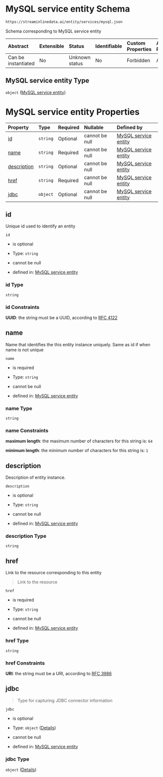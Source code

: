 # MySQL service entity Schema

```txt
https://streaminlinedata.ai/entity/services/mysql.json
```

Schema corresponding to MySQL service entity

| Abstract            | Extensible | Status         | Identifiable | Custom Properties | Additional Properties | Access Restrictions | Defined In                                                                    |
| :------------------ | :--------- | :------------- | :----------- | :---------------- | :-------------------- | :------------------ | :---------------------------------------------------------------------------- |
| Can be instantiated | No         | Unknown status | No           | Forbidden         | Allowed               | none                | [mySQL.json](../out/schema/entity/services/mySQL.json "open original schema") |

## MySQL service entity Type

`object` ([MySQL service entity](mysql.md))

# MySQL service entity Properties

| Property                    | Type     | Required | Nullable       | Defined by                                                                                                                               |
| :-------------------------- | :------- | :------- | :------------- | :--------------------------------------------------------------------------------------------------------------------------------------- |
| [id](#id)                   | `string` | Optional | cannot be null | [MySQL service entity](common-definitions-uuid.md "https://streaminlinedata.ai/entity/services/mysql.json#/properties/id")               |
| [name](#name)               | `string` | Required | cannot be null | [MySQL service entity](mysql-properties-name.md "https://streaminlinedata.ai/entity/services/mysql.json#/properties/name")               |
| [description](#description) | `string` | Optional | cannot be null | [MySQL service entity](mysql-properties-description.md "https://streaminlinedata.ai/entity/services/mysql.json#/properties/description") |
| [href](#href)               | `string` | Required | cannot be null | [MySQL service entity](common-definitions-href.md "https://streaminlinedata.ai/entity/services/mysql.json#/properties/href")             |
| [jdbc](#jdbc)               | `object` | Optional | cannot be null | [MySQL service entity](jdbcconnection-definitions-jdbcinfo.md "https://streaminlinedata.ai/entity/services/mysql.json#/properties/jdbc") |

## id

Unique id used to identify an entity

`id`

*   is optional

*   Type: `string`

*   cannot be null

*   defined in: [MySQL service entity](common-definitions-uuid.md "https://streaminlinedata.ai/entity/services/mysql.json#/properties/id")

### id Type

`string`

### id Constraints

**UUID**: the string must be a UUID, according to [RFC 4122](https://tools.ietf.org/html/rfc4122 "check the specification")

## name

Name that identifies the this entity instance uniquely. Same as id if when name is not unique

`name`

*   is required

*   Type: `string`

*   cannot be null

*   defined in: [MySQL service entity](mysql-properties-name.md "https://streaminlinedata.ai/entity/services/mysql.json#/properties/name")

### name Type

`string`

### name Constraints

**maximum length**: the maximum number of characters for this string is: `64`

**minimum length**: the minimum number of characters for this string is: `1`

## description

Description of entity instance.

`description`

*   is optional

*   Type: `string`

*   cannot be null

*   defined in: [MySQL service entity](mysql-properties-description.md "https://streaminlinedata.ai/entity/services/mysql.json#/properties/description")

### description Type

`string`

## href

Link to the resource corresponding to this entity

> Link to the resource

`href`

*   is required

*   Type: `string`

*   cannot be null

*   defined in: [MySQL service entity](common-definitions-href.md "https://streaminlinedata.ai/entity/services/mysql.json#/properties/href")

### href Type

`string`

### href Constraints

**URI**: the string must be a URI, according to [RFC 3986](https://tools.ietf.org/html/rfc3986 "check the specification")

## jdbc



> Type for capturing JDBC connector information

`jdbc`

*   is optional

*   Type: `object` ([Details](jdbcconnection-definitions-jdbcinfo.md))

*   cannot be null

*   defined in: [MySQL service entity](jdbcconnection-definitions-jdbcinfo.md "https://streaminlinedata.ai/entity/services/mysql.json#/properties/jdbc")

### jdbc Type

`object` ([Details](jdbcconnection-definitions-jdbcinfo.md))
